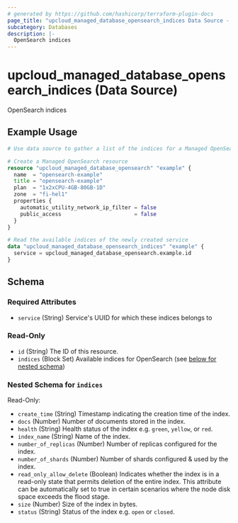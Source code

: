 ```yaml
---
# generated by https://github.com/hashicorp/terraform-plugin-docs
page_title: "upcloud_managed_database_opensearch_indices Data Source - terraform-provider-upcloud"
subcategory: Databases
description: |-
  OpenSearch indices
---
```


# upcloud_managed_database_opensearch_indices (Data Source)

OpenSearch indices

## Example Usage

```terraform
# Use data source to gather a list of the indices for a Managed OpenSearch Database

# Create a Managed OpenSearch resource
resource "upcloud_managed_database_opensearch" "example" {
  name  = "opensearch-example"
  title = "opensearch-example"
  plan  = "1x2xCPU-4GB-80GB-1D"
  zone  = "fi-hel1"
  properties {
    automatic_utility_network_ip_filter = false
    public_access                       = false
  }
}

# Read the available indices of the newly created service
data "upcloud_managed_database_opensearch_indices" "example" {
  service = upcloud_managed_database_opensearch.example.id
}
```

<!-- schema generated by tfplugindocs -->
## Schema

### Required Attributes

- `service` (String) Service's UUID for which these indices belongs to

### Read-Only

- `id` (String) The ID of this resource.
- `indices` (Block Set) Available indices for OpenSearch (see [below for nested schema](#nestedblock--indices))

<a id="nestedblock--indices"></a>
### Nested Schema for `indices`

Read-Only:

- `create_time` (String) Timestamp indicating the creation time of the index.
- `docs` (Number) Number of documents stored in the index.
- `health` (String) Health status of the index e.g. `green`, `yellow`, or `red`.
- `index_name` (String) Name of the index.
- `number_of_replicas` (Number) Number of replicas configured for the index.
- `number_of_shards` (Number) Number of shards configured & used by the index.
- `read_only_allow_delete` (Boolean) Indicates whether the index is in a read-only state that permits deletion of the entire index. This attribute can be automatically set to true in certain scenarios where the node disk space exceeds the flood stage.
- `size` (Number) Size of the index in bytes.
- `status` (String) Status of the index e.g. `open` or `closed`.
